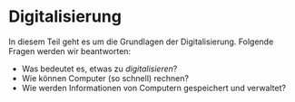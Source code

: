 # Digitalisierung

In diesem Teil geht es um die Grundlagen der Digitalisierung. Folgende Fragen werden wir beantworten:

* Was bedeutet es, etwas zu _digitalisieren_?
* Wie können Computer \(so schnell\) rechnen?
* Wie werden Informationen von Computern gespeichert und verwaltet?

